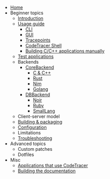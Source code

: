 - [Home](https://dev-docs.codetracer.com/)
- Beginner topics
  - [Introduction](https://dev-docs.codetracer.com/Introduction/Introduction)
  - [Usage guide](https://dev-docs.codetracer.com/Introduction/CodetracerGuide)
    - [CLI](https://dev-docs.codetracer.com/Introduction/UsageGuide/CLI)
    - [GUI](https://dev-docs.codetracer.com/Introduction/UsageGuide/BasicGUI)
    - [Tracepoints](https://dev-docs.codetracer.com/Introduction/UsageGuide/Tracepoints)
    - [CodeTracer Shell](https://dev-docs.codetracer.com/Introduction/UsageGuide/CodetracerShell)
    - [Building C/C++ applications manually](https://dev-docs.codetracer.com/Introduction/UsageGuide/ManualBuilding)
  - [Test applications](https://dev-docs.codetracer.com/Introduction/TestApplications)
  - Backends
    - [CoreBackend](https://dev-docs.codetracer.com/Introduction/Backends/CoreBackend)
      - [C & C++](https://dev-docs.codetracer.com/Introduction/Backends/CoreBackend/CAndCpp)
      - [Rust](https://dev-docs.codetracer.com/Introduction/Backends/CoreBackend/Rust)
      - [Nim](https://dev-docs.codetracer.com/Introduction/Backends/CoreBackend/Nim)
      - [Golang](https://dev-docs.codetracer.com/Introduction/Backends/CoreBackend/Golang)
    - [DBBackend](https://dev-docs.codetracer.com/Introduction/Backends/DBBackend)
      - [Noir](https://dev-docs.codetracer.com/Introduction/Backends/DBBackend/Noir)
      - [Ruby](https://dev-docs.codetracer.com/Introduction/Backends/DBBackend/Ruby)
      - [SmallLang](https://dev-docs.codetracer.com/Introduction/Backends/DBBackend/SmallLang)
  <!--- [Frontend](https://dev-docs.codetracer.com/Introduction/Frontend)
    - [Styles](https://dev-docs.codetracer.com/Introduction/Frontend/Styles) -->
  - Client-server model
  - [Building & packaging](https://dev-docs.codetracer.com/Introduction/BuildSystem)
  - [Configuration](https://dev-docs.codetracer.com/Introduction/Configuration)
  - Limitations
  - [Troubleshooting](https://dev-docs.codetracer.com/Introduction/Troubleshooting)
- Advanced topics
  - Custom patches
  - Dotfiles
- Misc
  - [Applications that use CodeTracer](https://dev-docs.codetracer.com/Misc/Dependencies)
  - [Building the documentation](https://dev-docs.codetracer.com/Misc/BuildingDocs)
